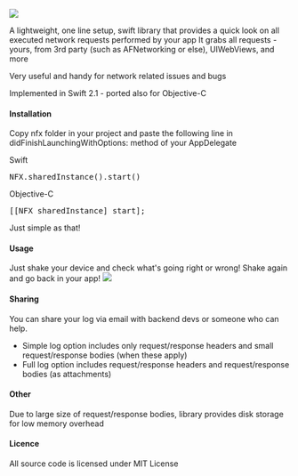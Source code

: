 ![](https://raw.githubusercontent.com/kasketis/netfox/master/assets/netfox_logo.png)

A lightweight, one line setup, swift library that provides a quick look on all executed network requests performed by your app
It grabs all requests - yours, from 3rd party (such as AFNetworking or else), UIWebViews, and more

Very useful and handy for network related issues and bugs

Implemented in Swift 2.1 - ported also for Objective-C

#### Installation

Copy nfx folder in your project and paste the following line in didFinishLaunchingWithOptions: method of your AppDelegate

Swift
<pre>
NFX.sharedInstance().start()
</pre>

Objective-C
<pre>
[[NFX sharedInstance] start];
</pre>

Just simple as that!

#### Usage 

Just shake your device and check what's going right or wrong! 
Shake again and go back in your app! 
![](https://raw.githubusercontent.com/kasketis/netfox/master/assets/shake.png)

#### Sharing

You can share your log via email with backend devs or someone who can help.
- Simple log option includes only request/response headers and small request/response bodies (when these apply)
- Full log option includes request/response headers and request/response bodies (as attachments)

#### Other

Due to large size of request/response bodies, library provides disk storage for low memory overhead

#### Licence

All source code is licensed under MIT License

